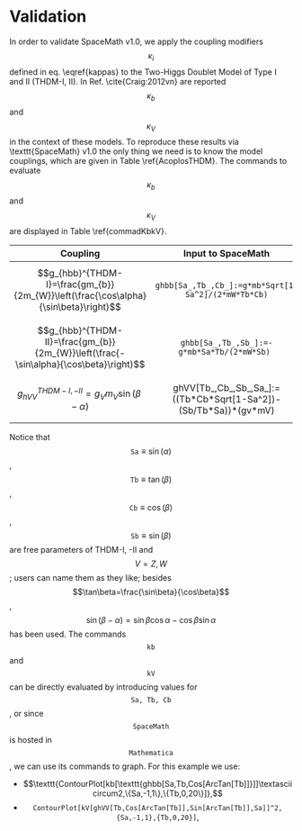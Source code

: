 # Validation

In order to validate SpaceMath v1.0, we apply the coupling modifiers $$\kappa_i$$ defined in eq. \eqref{kappas} to the Two-Higgs Doublet Model of Type I and II (THDM-I, II). In Ref. \cite{Craig:2012vn} are reported $$\kappa_b$$ and $$\kappa_V$$ in the context of these models. To reproduce these results via \texttt{SpaceMath} v1.0 the only thing we need is to know the model couplings, which are given in Table \ref{AcoplosTHDM}. The commands to evaluate $$\kappa_b$$ and $$\kappa_V$$ are displayed in Table \ref{commadKbkV}.

| Coupling                                                                              | Input to SpaceMath                                                                               |  Command \kappa\_i                                              |
| ------------------------------------------------------------------------------------- | ------------------------------------------------------------------------------------------------ | --------------------------------------------------------------- |
| $$g_{hbb}^{THDM-I}=\frac{gm_{b}}{2m_{W}}\left(\frac{\cos\alpha}{\sin\beta}\right)$$   | $$\texttt{ghbb[Sa\_,Tb\_,Cb\_]:=g*mb*Sqrt[1-Sa\textasciicircum2]/(2*mW*Tb*Cb)}$$                 | $$\texttt{kb[\texttt{ghbb[Sa,Tb,Cos[ArcTan[Tb]]}]]}$$           |
| $$g_{hbb}^{THDM-II}=\frac{gm_{b}}{2m_{W}}\left(\frac{-\sin\alpha}{\cos\beta}\right)$$ | $$\texttt{ghbb[Sa\_,Tb\_,Sb\_]:=-g*mb*Sa*Tb/(2*mW*Sb) }$$                                        | $$\texttt{kb[\texttt{ghbb[Sa,Tb,Sin[ArcTan[Tb]]}]]}$$           |
| $$g_{hVV}^{THDM-I,-II}=g_{V}m_{V}\sin(\beta-\alpha)$$                                 | $$\textrm{ghVV[Tb\_,Cb\_,Sb\_,Sa\_]:=((Tb*Cb*Sqrt[1-Sa\textasciicircum2])-(Sb/Tb*Sa))*(gv*mV)}$$ | $$\texttt{kV[ghVV[Tb, Cos[ArcTan[Tb]], Sin[ArcTan[Tb]], Sa]]}$$ |

Notice that $$\texttt{Sa} \equiv \sin(\alpha)$$, $$\texttt{Tb}\equiv\tan(\beta)$$, $$\texttt{Cb}\equiv\cos(\beta)$$, $$\texttt{Sb}\equiv\sin(\beta)$$ are free parameters of THDM-I, -II and $$V=Z, W$$; users can name them as they like; besides $$\tan\beta=\frac{\sin\beta}{\cos\beta}$$, $$\sin(\beta-\alpha)=\sin\beta\cos\alpha-\cos\beta\sin\alpha$$ has been used. The commands $$\texttt{kb}$$ and $$\texttt{kV}$$ can be directly evaluated by introducing values for $$\texttt{Sa, Tb, Cb}$$, or since $$\texttt{SpaceMath}$$ is hosted in $$\texttt{Mathematica}$$, we can use its commands to graph. For this example we use:

* $$\texttt{ContourPlot[kb[\texttt{ghbb[Sa,Tb,Cos[ArcTan[Tb]]}]]\textasciicircum2,\{Sa,-1,1\},\{Tb,0,20\}]},$$
* $$\texttt{ContourPlot[kV[ghVV[Tb,Cos[ArcTan[Tb]],Sin[ArcTan[Tb]],Sa]]\textasciicircum2,\{Sa,-1,1\},\{Tb,0,20\}]},$$

